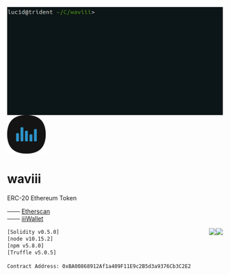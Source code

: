 <img align="right" src="Etherscan.io/waviii.gif">

![waviii_logo](Etherscan.io/waviii_logo_small.png) 
# waviii

ERC-20 Ethereum Token

─── [Etherscan](https://etherscan.io/token/0xBA00868912Af1a409F11E9c2B5d3a9376Cb3C2E2)<br />
─── [iiiWallet](https://github.com/luc1dLife/iiiWallet)

<a href="https://etherscan.io/token/0xBA00868912Af1a409F11E9c2B5d3a9376Cb3C2E2"><img align="right" src="https://img.shields.io/badge/ERC--20-Compliant-%232c91c8"></a>


<a href="https://etherscan.io/token/0xBA00868912Af1a409F11E9c2B5d3a9376Cb3C2E2"><img align="right" src="https://img.shields.io/badge/Total%20Supply-1%2C000-%232c91c8"></a>

    [Solidity v0.5.0]
    [node v10.15.2]
    [npm v5.8.0]
    [Truffle v5.0.5]

    Contract Address: 0xBA00868912Af1a409F11E9c2B5d3a9376Cb3C2E2